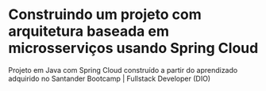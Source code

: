 # Construindo um projeto com arquitetura baseada em microsserviços usando Spring Cloud
Projeto em Java com Spring Cloud construído a partir do aprendizado adquirido no Santander Bootcamp | Fullstack Developer (DIO)
